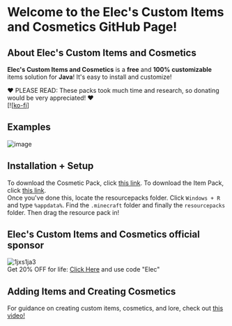 # Welcome to the **Elec's Custom Items and Cosmetics GitHub Page!**

## About **Elec's Custom Items and Cosmetics** 
**Elec's Custom Items and Cosmetics**  is a **free** and **100% customizable** items solution for **Java**! It's easy to install and customize! <br>

❤️ PLEASE READ: These packs took much time and research, so donating would be very appreciated! ❤️ <br>
[![[ko-fi](https://storage.ko-fi.com/cdn/brandasset/v2/support_me_on_kofi_blue.png?_gl=1*1r7goal*_gcl_au*Mjc4NjA3NjAuMTczNzQzMTM4MA..*_ga*MTkzODU2OTQ5LjE3Mzc0MzEzODE.*_ga_M13FZ7VQ2C*MTczNzQ5MTEzOC4yLjEuMTczNzQ5Mjk4Ni4zLjAuMA..)]

## Examples
![image](https://github.com/user-attachments/assets/e19304ba-a355-4138-9fc3-bc25a1595e14)


## Installation + Setup
To download the Cosmetic Pack, click [this link](https://github.com/ElecYT/Elecs-Custom-Items-and-Cosmetics/tree/main/custom-cosmetics). To download the Item Pack, click [this link](https://github.com/ElecYT/Elecs-Custom-Items-and-Cosmetics/tree/main/custom-items).
<br>
Once you've done this, locate the resourcepacks folder. Click `Windows + R` and type `%appdata%`. Find the `.minecraft` folder and finally the `resourcepacks` folder. Then drag the resource pack in!

## Elec's Custom Items and Cosmetics official sponsor
![1jxs1ja3](https://github.com/ElecYT/Elecs-Custom-Ranks/assets/150059318/c3e51ef1-0300-464a-ba3b-2dc393b89ff9)
<br>
Get 20% OFF for life:
[Click Here](https://my.aspirehosting.in/aff.php?aff=2&gocart=true) and use code "Elec"
## Adding Items and Creating Cosmetics
For guidance on creating custom items, cosmetics, and lore, check out [this video!]()
